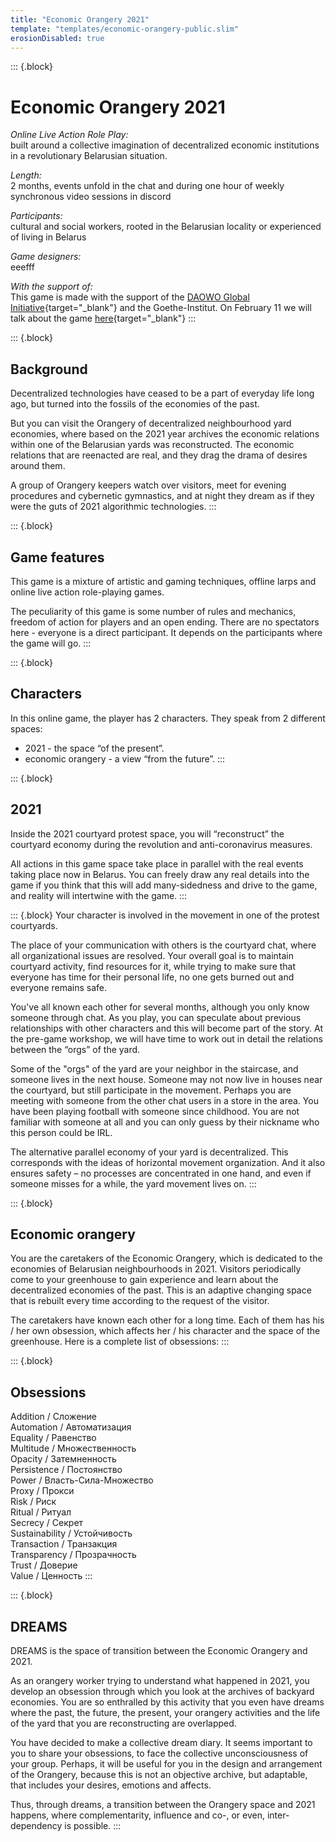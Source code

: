 ```yaml
---
title: "Economic Orangery 2021"
template: "templates/economic-orangery-public.slim" 
erosionDisabled: true
---
```


::: {.block}
# Economic Orangery 2021

_Online Live Action Role Play:_  
built around a collective imagination of decentralized economic institutions in a revolutionary Belarusian situation.

_Length:_  
2 months, events unfold in the chat and during one hour of weekly synchronous video sessions in discord

_Participants:_  
cultural and social workers, rooted in the Belarusian locality or experienced of living in Belarus

_Game designers:_  
eeefff

_With the support of:_  
This game is made with the support of the [DAOWO Global Initiative](https://www.goethe.de/ins/gb/en/kul/zut/dao.html){target="_blank"} and the Goethe-Institut. On February 11 we will talk about the game [here](https://www.goethe.de/ins/gb/en/ver.cfm?fuseaction=events.detail&event_id=22087797){target="_blank"}
:::

::: {.block}
## Background

Decentralized technologies have ceased to be a part of everyday life long ago, but turned into the fossils of the economies of the past.

But you can visit the Orangery of decentralized neighbourhood yard economies, where based on the 2021 year archives the economic relations within one of the Belarusian yards was reconstructed. The economic relations that are reenacted are real, and they drag the drama of desires around them.

A group of Orangery keepers watch over visitors, meet for evening procedures and cybernetic gymnastics, and at night they dream as if they were the guts of 2021 algorithmic technologies. 
:::

::: {.block}
## Game features

This game is a mixture of artistic and gaming techniques, offline larps and online live action role-playing games.

The peculiarity of this game is some number of rules and mechanics, freedom of action for players and an open ending. There are no spectators here - everyone is a direct participant. It depends on the participants where the game will go. 
:::

::: {.block}
## Characters

In this online game, the player has 2 characters. They speak from 2 different spaces:

- 2021 - the space “of the present”.
- economic orangery - a view “from the future”. 
:::

::: {.block}
## 2021

Inside the 2021 courtyard protest space, you will “reconstruct” the courtyard economy during the revolution and anti-coronavirus measures.

All actions in this game space take place in parallel with the real events taking place now in Belarus. You can freely draw any real details into the game if you think that this will add many-sidedness and drive to the game, and reality will intertwine with the game. 
:::

::: {.block}
Your character is involved in the movement in one of the protest courtyards.

The place of your communication with others is the courtyard chat, where all organizational issues are resolved. Your overall goal is to maintain courtyard activity, find resources for it, while trying to make sure that everyone has time for their personal life, no one gets burned out and everyone remains safe.

You've all known each other for several months, although you only know someone through chat. As you play, you can speculate about previous relationships with other characters and this will become part of the story. At the pre-game workshop, we will have time to work out in detail the relations between the “orgs” of the yard.

Some of the "orgs" of the yard are your neighbor in the staircase, and someone lives in the next house. Someone may not now live in houses near the courtyard, but still participate in the movement. Perhaps you are meeting with someone from the other chat users in a store in the area. You have been playing football with someone since childhood. You are not familiar with someone at all and you can only guess by their nickname who this person could be IRL.

The alternative parallel economy of your yard is decentralized. This corresponds with the ideas of horizontal movement organization. And it also ensures safety – no processes are concentrated in one hand, and even if someone misses for a while, the yard movement lives on. 
:::

::: {.block}
## Economic orangery

You are the caretakers of the Economic Orangery, which is dedicated to the economies of Belarusian neighbourhoods in 2021. Visitors periodically come to your greenhouse to gain experience and learn about the decentralized economies of the past. This is an adaptive changing space that is rebuilt every time according to the request of the visitor.

The caretakers have known each other for a long time. Each of them has his / her own obsession, which affects her / his character and the space of the greenhouse. Here is a complete list of obsessions: 
:::

::: {.block}
## Obsessions
Addition / Сложение  
Automation / Автоматизация  
Equality / Равенство  
Multitude / Множественность  
Opacity / Затемненность  
Persistence / Постоянство  
Power / Власть-Сила-Множество  
Proxy / Прокси  
Risk / Риск  
Ritual / Ритуал  
Secrecy / Секрет  
Sustainability / Устойчивость  
Transaction / Транзакция  
Transparency / Прозрачность  
Trust / Доверие  
Value / Ценность
:::

::: {.block}
## DREAMS

DREAMS is the space of transition between the Economic Orangery and 2021.

As an orangery worker trying to understand what happened in 2021, you develop an obsession through which you look at the archives of backyard economies. You are so enthralled by this activity that you even have dreams where the past, the future, the present, your orangery activities and the life of the yard that you are reconstructing are overlapped.

You have decided to make a collective dream diary. It seems important to you to share your obsessions, to face the collective unconsciousness of your group. Perhaps, it will be useful for you in the design and arrangement of the Orangery, because this is not an objective archive, but adaptable, that includes your desires, emotions and affects.

Thus, through dreams, a transition between the Orangery space and 2021 happens, where complementarity, influence and co-, or even, inter-dependency is possible. 
:::
